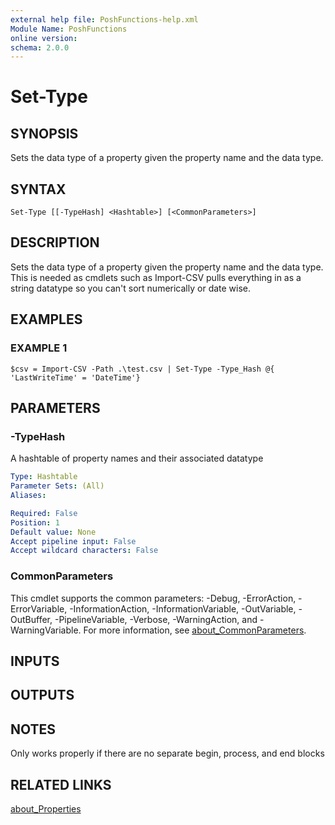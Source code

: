 ```yaml
---
external help file: PoshFunctions-help.xml
Module Name: PoshFunctions
online version:
schema: 2.0.0
---
```


# Set-Type

## SYNOPSIS
Sets the data type of a property given the property name and the data type.

## SYNTAX

```
Set-Type [[-TypeHash] <Hashtable>] [<CommonParameters>]
```

## DESCRIPTION
Sets the data type of a property given the property name and the data type.
This is needed as cmdlets such as Import-CSV pulls everything in as a string
datatype so you can't sort numerically or date wise.

## EXAMPLES

### EXAMPLE 1
```
$csv = Import-CSV -Path .\test.csv | Set-Type -Type_Hash @{ 'LastWriteTime' = 'DateTime'}
```

## PARAMETERS

### -TypeHash
A hashtable of property names and their associated datatype

```yaml
Type: Hashtable
Parameter Sets: (All)
Aliases:

Required: False
Position: 1
Default value: None
Accept pipeline input: False
Accept wildcard characters: False
```

### CommonParameters
This cmdlet supports the common parameters: -Debug, -ErrorAction, -ErrorVariable, -InformationAction, -InformationVariable, -OutVariable, -OutBuffer, -PipelineVariable, -Verbose, -WarningAction, and -WarningVariable. For more information, see [about_CommonParameters](http://go.microsoft.com/fwlink/?LinkID=113216).

## INPUTS

## OUTPUTS

## NOTES
Only works properly if there are no separate begin, process, and end blocks

## RELATED LINKS

[about_Properties]()

